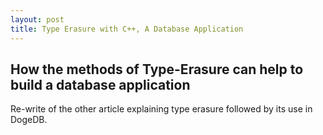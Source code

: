 ```yaml
---
layout: post
title: Type Erasure with C++, A Database Application
---
```


## How the methods of Type-Erasure can help to build a database application

Re-write of the other article explaining type erasure followed by its use in DogeDB.